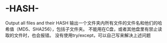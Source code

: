 # -HASH-
Output all files and their HASH
输出一个文件夹内所有文件的文件名和他们的哈希值（MD5、SHA256），包括子文件夹。
不能用在C盘，或者其他盘里有禁止读取的文件时，也会报错。
没有使用try/except，可以自己写来解决上述问题
